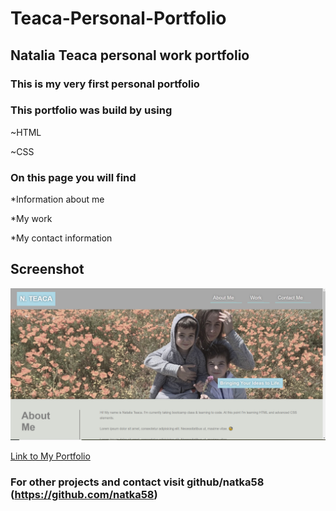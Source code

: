 # Teaca-Personal-Portfolio

## Natalia Teaca personal work portfolio
### This is my very first personal portfolio

### This portfolio was build by using 

~HTML

~CSS

### On this page you will find 

*Information about me

*My work 

*My contact information


## Screenshot
<img src="pageimage.jpg">

[Link to My Portfolio ](https://natka58.github.io/Teaca-Personal-Portfolio/)


### For other projects and contact visit github/natka58 (https://github.com/natka58)
